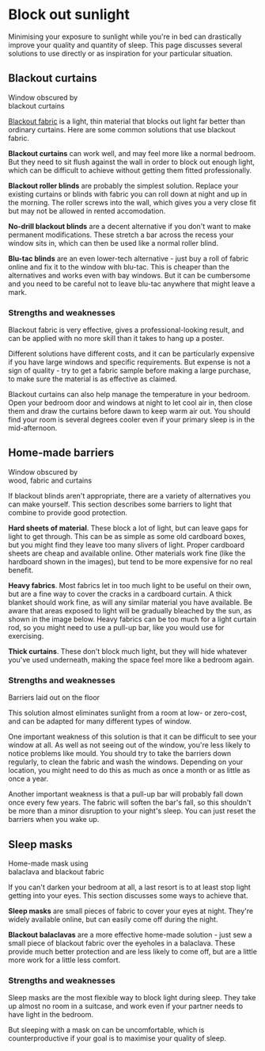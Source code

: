 # Block out sunlight

Minimising your exposure to sunlight while you're in bed can drastically improve your quality and quantity of sleep.  This page discusses several solutions to use directly or as inspiration for your particular situation.

## Blackout curtains

<ImageFrame link="/patterns/blackout-curtains.jpg" thumb="/patterns/blackout-curtains-thumbnail.jpg">
  Window obscured by<br>blackout curtains
</ImageFrame>

[Blackout fabric](https://en.wikipedia.org/wiki/Blackout_(fabric)) is a light, thin material that blocks out light far better than ordinary curtains.  Here are some common solutions that use blackout fabric.

__Blackout curtains__ can work well, and may feel more like a normal bedroom.  But they need to sit flush against the wall in order to block out enough light, which can be difficult to achieve without getting them fitted professionally.

__Blackout roller blinds__ are probably the simplest solution.  Replace your existing curtains or blinds with fabric you can roll down at night and up in the morning.  The roller screws into the wall, which gives you a very close fit but may not be allowed in rented accomodation.

__No-drill blackout blinds__ are a decent alternative if you don't want to make permanent modifications.  These stretch a bar across the recess your window sits in, which can then be used like a normal roller blind.

__Blu-tac blinds__ are an even lower-tech alternative - just buy a roll of fabric online and fix it to the window with blu-tac.  This is cheaper than the alternatives and works even with bay windows.  But it can be cumbersome and you need to be careful not to leave blu-tac anywhere that might leave a mark.

### Strengths and weaknesses

Blackout fabric is very effective, gives a professional-looking result, and can be applied with no more skill than it takes to hang up a poster.

Different solutions have different costs, and it can be particularly expensive if you have large windows and specific requirements.  But expense is not a sign of quality - try to get a fabric sample before making a large purchase, to make sure the material is as effective as claimed.

Blackout curtains can also help manage the temperature in your bedroom.  Open your bedroom door and windows at night to let cool air in, then close them and draw the curtains before dawn to keep warm air out.  You should find your room is several degrees cooler even if your primary sleep is in the mid-afternoon.

## Home-made barriers

<ImageFrame link="/patterns/curtains.jpg" thumb="/patterns/curtains-thumbnail.jpg">
  Window obscured by<br> wood, fabric and curtains
</ImageFrame>

If blackout blinds aren't appropriate, there are a variety of alternatives you can make yourself.  This section describes some barriers to light that combine to provide good protection.

__Hard sheets of material__.  These block a lot of light, but can leave gaps for light to get through.  This can be as simple as some old cardboard boxes, but you might find they leave too many slivers of light.  Proper cardboard sheets are cheap and available online.  Other materials work fine (like the hardboard shown in the images), but tend to be more expensive for no real benefit.

__Heavy fabrics__.  Most fabrics let in too much light to be useful on their own, but are a fine way to cover the cracks in a cardboard curtain.  A thick blanket should work fine, as will any similar material you have available.  Be aware that areas exposed to light will be gradually bleached by the sun, as shown in the image below.  Heavy fabrics can be too much for a light curtain rod, so you might need to use a pull-up bar, like you would use for exercising.

__Thick curtains__.  These don't block much light, but they will hide whatever you've used underneath, making the space feel more like a bedroom again.

### Strengths and weaknesses

<ImageFrame link="/patterns/barriers.jpg" thumb="/patterns/barriers-thumbnail.jpg">
  Barriers laid out on the floor
</ImageFrame>

This solution almost eliminates sunlight from a room at low- or zero-cost, and can be adapted for many different types of window.

One important weakness of this solution is that it can be difficult to see your window at all.  As well as not seeing out of the window, you're less likely to notice problems like mould.  You should try to take the barriers down regularly, to clean the fabric and wash the windows.  Depending on your location, you might need to do this as much as once a month or as little as once a year.

Another important weakness is that a pull-up bar will probably fall down once every few years.  The fabric will soften the bar's fall, so this shouldn't be more than a minor disruption to your night's sleep.  You can just reset the barriers when you wake up.

## Sleep masks

<ImageFrame link="/patterns/ski-mask.jpg" thumb="/patterns/ski-mask-thumbnail.jpg">
  Home-made mask using<br>balaclava and blackout fabric
</ImageFrame>

If you can't darken your bedroom at all, a last resort is to at least stop light getting into your eyes.  This section discusses some ways to achieve that.

__Sleep masks__ are small pieces of fabric to cover your eyes at night.  They're widely available online, but can easily come off during the night.

__Blackout balaclavas__ are a more effective home-made solution - just sew a small piece of blackout fabric over the eyeholes in a balaclava.  These provide much better protection and are less likely to come off, but are a little more work for a little less comfort.

### Strengths and weaknesses

Sleep masks are the most flexible way to block light during sleep.  They take up almost no room in a suitcase, and work even if your partner needs to have light in the bedroom.

But sleeping with a mask on can be uncomfortable, which is counterproductive if your goal is to maximise your quality of sleep.
